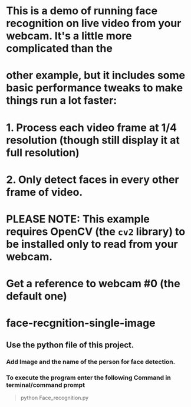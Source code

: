 # This is a demo of running face recognition on live video from your webcam. It's a little more complicated than the
# other example, but it includes some basic performance tweaks to make things run a lot faster:
#   1. Process each video frame at 1/4 resolution (though still display it at full resolution)
#   2. Only detect faces in every other frame of video.

# PLEASE NOTE: This example requires OpenCV (the `cv2` library) to be installed only to read from your webcam.

# Get a reference to webcam #0 (the default one)
# face-recgnition-single-image
## Use the python file of this project.
### Add Image and the name of the person for face detection.
### To execute the program enter the following Command in terminal/command prompt
> python Face_recognition.py
